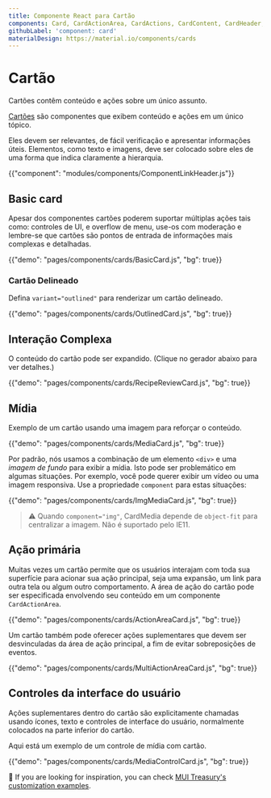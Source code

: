 ```yaml
---
title: Componente React para Cartão
components: Card, CardActionArea, CardActions, CardContent, CardHeader, CardMedia, Collapse, Paper
githubLabel: 'component: card'
materialDesign: https://material.io/components/cards
---
```


# Cartão

<p class="description">Cartões contêm conteúdo e ações sobre um único assunto.</p>

[Cartões](https://material.io/design/components/cards.html) são componentes que exibem conteúdo e ações em um único tópico.

Eles devem ser relevantes, de fácil verificação e apresentar informações úteis. Elementos, como texto e imagens, deve ser colocado sobre eles de uma forma que indica claramente a hierarquia.

{{"component": "modules/components/ComponentLinkHeader.js"}}

## Basic card

Apesar dos componentes cartões poderem suportar múltiplas ações tais como: controles de UI, e overflow de menu, use-os com moderação e lembre-se que cartões são pontos de entrada de informações mais complexas e detalhadas.

{{"demo": "pages/components/cards/BasicCard.js", "bg": true}}

### Cartão Delineado

Defina `variant="outlined"` para renderizar um cartão delineado.

{{"demo": "pages/components/cards/OutlinedCard.js", "bg": true}}

## Interação Complexa

O conteúdo do cartão pode ser expandido. (Clique no gerador abaixo para ver detalhes.)

{{"demo": "pages/components/cards/RecipeReviewCard.js", "bg": true}}

## Mídia

Exemplo de um cartão usando uma imagem para reforçar o conteúdo.

{{"demo": "pages/components/cards/MediaCard.js", "bg": true}}

Por padrão, nós usamos a combinação de um elemento `<div>` e uma *imagem de fundo* para exibir a mídia. Isto pode ser problemático em algumas situações. Por exemplo, você pode querer exibir um vídeo ou uma imagem responsiva. Use a propriedade `component` para estas situações:

{{"demo": "pages/components/cards/ImgMediaCard.js", "bg": true}}

> ⚠️ Quando `component="img"`, CardMedia depende de `object-fit` para centralizar a imagem. Não é suportado pelo IE11.

## Ação primária

Muitas vezes um cartão permite que os usuários interajam com toda sua superfície para acionar sua ação principal, seja uma expansão, um link para outra tela ou algum outro comportamento. A área de ação do cartão pode ser especificada envolvendo seu conteúdo em um componente `CardActionArea`.

{{"demo": "pages/components/cards/ActionAreaCard.js", "bg": true}}

Um cartão também pode oferecer ações suplementares que devem ser desvinculadas da área de ação principal, a fim de evitar sobreposições de eventos.

{{"demo": "pages/components/cards/MultiActionAreaCard.js", "bg": true}}

## Controles da interface do usuário

Ações suplementares dentro do cartão são explicitamente chamadas usando ícones, texto e controles de interface do usuário, normalmente colocados na parte inferior do cartão.

Aqui está um exemplo de um controle de mídia com cartão.

{{"demo": "pages/components/cards/MediaControlCard.js", "bg": true}}

🎨 If you are looking for inspiration, you can check [MUI Treasury's customization examples](https://mui-treasury.com/components/card/).
